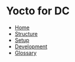 # Yocto for DC

* [Home][home]
* [Structure](/yocto/structure.md)
* [Setup](/yocto/setup.md)
* [Development](/yocto/setup.md)
* [Glossary](/glossary.md)

[home]: /index.md
[logo]: /images/logo.png